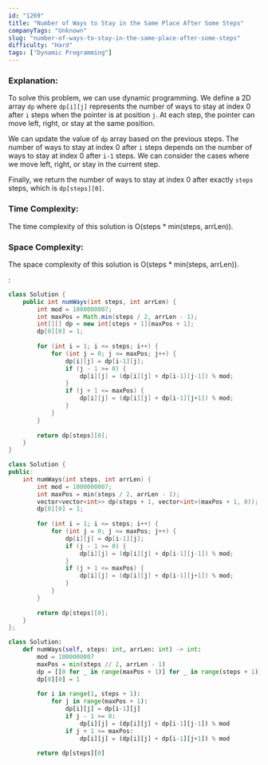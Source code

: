 ```yaml
---
id: "1269"
title: "Number of Ways to Stay in the Same Place After Some Steps"
companyTags: "Unknown"
slug: "number-of-ways-to-stay-in-the-same-place-after-some-steps"
difficulty: "Hard"
tags: ["Dynamic Programming"]
---
```


### Explanation:
To solve this problem, we can use dynamic programming. We define a 2D array `dp` where `dp[i][j]` represents the number of ways to stay at index 0 after `i` steps when the pointer is at position `j`. At each step, the pointer can move left, right, or stay at the same position.

We can update the value of `dp` array based on the previous steps. The number of ways to stay at index 0 after `i` steps depends on the number of ways to stay at index 0 after `i-1` steps. We can consider the cases where we move left, right, or stay in the current step.

Finally, we return the number of ways to stay at index 0 after exactly `steps` steps, which is `dp[steps][0]`.

### Time Complexity:
The time complexity of this solution is O(steps * min(steps, arrLen)).

### Space Complexity:
The space complexity of this solution is O(steps * min(steps, arrLen)).

:

```java
class Solution {
    public int numWays(int steps, int arrLen) {
        int mod = 1000000007;
        int maxPos = Math.min(steps / 2, arrLen - 1);
        int[][] dp = new int[steps + 1][maxPos + 1];
        dp[0][0] = 1;
        
        for (int i = 1; i <= steps; i++) {
            for (int j = 0; j <= maxPos; j++) {
                dp[i][j] = dp[i-1][j];
                if (j - 1 >= 0) {
                    dp[i][j] = (dp[i][j] + dp[i-1][j-1]) % mod;
                }
                if (j + 1 <= maxPos) {
                    dp[i][j] = (dp[i][j] + dp[i-1][j+1]) % mod;
                }
            }
        }
        
        return dp[steps][0];
    }
}
```

```cpp
class Solution {
public:
    int numWays(int steps, int arrLen) {
        int mod = 1000000007;
        int maxPos = min(steps / 2, arrLen - 1);
        vector<vector<int>> dp(steps + 1, vector<int>(maxPos + 1, 0));
        dp[0][0] = 1;
        
        for (int i = 1; i <= steps; i++) {
            for (int j = 0; j <= maxPos; j++) {
                dp[i][j] = dp[i-1][j];
                if (j - 1 >= 0) {
                    dp[i][j] = (dp[i][j] + dp[i-1][j-1]) % mod;
                }
                if (j + 1 <= maxPos) {
                    dp[i][j] = (dp[i][j] + dp[i-1][j+1]) % mod;
                }
            }
        }
        
        return dp[steps][0];
    }
};
```

```python
class Solution:
    def numWays(self, steps: int, arrLen: int) -> int:
        mod = 1000000007
        maxPos = min(steps // 2, arrLen - 1)
        dp = [[0 for _ in range(maxPos + 1)] for _ in range(steps + 1)]
        dp[0][0] = 1
        
        for i in range(1, steps + 1):
            for j in range(maxPos + 1):
                dp[i][j] = dp[i-1][j]
                if j - 1 >= 0:
                    dp[i][j] = (dp[i][j] + dp[i-1][j-1]) % mod
                if j + 1 <= maxPos:
                    dp[i][j] = (dp[i][j] + dp[i-1][j+1]) % mod
        
        return dp[steps][0]
```